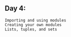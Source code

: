 ## Day 4:

    Importing and using modules
    Creating your own modules
    Lists, tuples, and sets